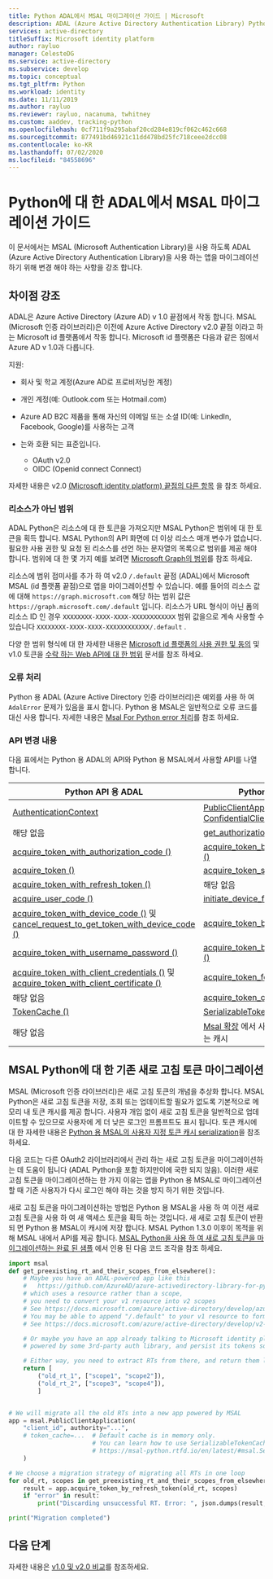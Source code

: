 ```yaml
---
title: Python ADAL에서 MSAL 마이그레이션 가이드 | Microsoft
description: ADAL (Azure Active Directory Authentication Library) Python 앱을 Python 용 MSAL (Microsoft 인증 라이브러리)로 마이그레이션하는 방법에 대해 알아봅니다.
services: active-directory
titleSuffix: Microsoft identity platform
author: rayluo
manager: CelesteDG
ms.service: active-directory
ms.subservice: develop
ms.topic: conceptual
ms.tgt_pltfrm: Python
ms.workload: identity
ms.date: 11/11/2019
ms.author: rayluo
ms.reviewer: rayluo, nacanuma, twhitney
ms.custom: aaddev, tracking-python
ms.openlocfilehash: 0cf711f9a295abaf20cd284e819cf062c462c668
ms.sourcegitcommit: 877491bd46921c11dd478bd25fc718ceee2dcc08
ms.contentlocale: ko-KR
ms.lasthandoff: 07/02/2020
ms.locfileid: "84558696"
---
```

# <a name="adal-to-msal-migration-guide-for-python"></a>Python에 대 한 ADAL에서 MSAL 마이그레이션 가이드

이 문서에서는 MSAL (Microsoft Authentication Library)을 사용 하도록 ADAL (Azure Active Directory Authentication Library)을 사용 하는 앱을 마이그레이션하기 위해 변경 해야 하는 사항을 강조 합니다.

## <a name="difference-highlights"></a>차이점 강조

ADAL은 Azure Active Directory (Azure AD) v 1.0 끝점에서 작동 합니다. MSAL (Microsoft 인증 라이브러리)은 이전에 Azure Active Directory v2.0 끝점 이라고 하는 Microsoft id 플랫폼에서 작동 합니다. Microsoft id 플랫폼은 다음과 같은 점에서 Azure AD v 1.0과 다릅니다.

지원:
  - 회사 및 학교 계정(Azure AD로 프로비저닝한 계정)
  - 개인 계정(예: Outlook.com 또는 Hotmail.com)
  - Azure AD B2C 제품을 통해 자신의 이메일 또는 소셜 ID(예: LinkedIn, Facebook, Google)를 사용하는 고객

- 는와 호환 되는 표준입니다.
  - OAuth v2.0
  - OIDC (Openid connect Connect)

자세한 내용은 v2.0 [(Microsoft identity platform) 끝점의 다른 항목](https://docs.microsoft.com/azure/active-directory/develop/azure-ad-endpoint-comparison) 을 참조 하세요.

### <a name="scopes-not-resources"></a>리소스가 아닌 범위

ADAL Python은 리소스에 대 한 토큰을 가져오지만 MSAL Python은 범위에 대 한 토큰을 획득 합니다. MSAL Python의 API 화면에 더 이상 리소스 매개 변수가 없습니다. 필요한 사용 권한 및 요청 된 리소스를 선언 하는 문자열의 목록으로 범위를 제공 해야 합니다. 범위에 대 한 몇 가지 예를 보려면 [Microsoft Graph의 범위](https://docs.microsoft.com/graph/permissions-reference)를 참조 하세요.

리소스에 범위 접미사를 추가 하 여 v2.0 `/.default` 끝점 (ADAL)에서 Microsoft MSAL (id 플랫폼 끝점)으로 앱을 마이그레이션할 수 있습니다. 예를 들어의 리소스 값에 대해 `https://graph.microsoft.com` 해당 하는 범위 값은 `https://graph.microsoft.com/.default` 입니다.  리소스가 URL 형식이 아닌 폼의 리소스 ID 인 경우 `XXXXXXXX-XXXX-XXXX-XXXXXXXXXXXX` 범위 값을으로 계속 사용할 수 있습니다 `XXXXXXXX-XXXX-XXXX-XXXXXXXXXXXX/.default` .

다양 한 범위 형식에 대 한 자세한 내용은 [Microsoft id 플랫폼의 사용 권한 및 동의](https://docs.microsoft.com/azure/active-directory/develop/v2-permissions-and-consent) 및 v1.0 토큰을 [수락 하는 Web API에 대 한 범위](https://docs.microsoft.com/azure/active-directory/develop/msal-v1-app-scopes) 문서를 참조 하세요.

### <a name="error-handling"></a>오류 처리

Python 용 ADAL (Azure Active Directory 인증 라이브러리)은 예외를 사용 하 여 `AdalError` 문제가 있음을 표시 합니다. Python 용 MSAL은 일반적으로 오류 코드를 대신 사용 합니다. 자세한 내용은 [Msal For Python error 처리](https://docs.microsoft.com/azure/active-directory/develop/msal-handling-exceptions?tabs=python)를 참조 하세요.

### <a name="api-changes"></a>API 변경 내용

다음 표에서는 Python 용 ADAL의 API와 Python 용 MSAL에서 사용할 API를 나열 합니다.

| Python API 용 ADAL  | Python API 용 MSAL |
| ------------------- | ---------------------------------- |
| [AuthenticationContext](https://adal-python.readthedocs.io/en/latest/#adal.AuthenticationContext)  | [PublicClientApplication 또는 ConfidentialClientApplication](https://msal-python.readthedocs.io/en/latest/#msal.ClientApplication.__init__)  |
| 해당 없음  | [get_authorization_request_url ()](https://msal-python.readthedocs.io/en/latest/#msal.ClientApplication.get_authorization_request_url)  |
| [acquire_token_with_authorization_code ()](https://adal-python.readthedocs.io/en/latest/#adal.AuthenticationContext.acquire_token_with_authorization_code) | [acquire_token_by_authorization_code ()](https://msal-python.readthedocs.io/en/latest/#msal.ClientApplication.acquire_token_by_authorization_code) |
| [acquire_token ()](https://adal-python.readthedocs.io/en/latest/#adal.AuthenticationContext.acquire_token) | [acquire_token_silent ()](https://msal-python.readthedocs.io/en/latest/#msal.ClientApplication.acquire_token_silent) |
| [acquire_token_with_refresh_token ()](https://adal-python.readthedocs.io/en/latest/#adal.AuthenticationContext.acquire_token_with_refresh_token) | 해당 없음 |
| [acquire_user_code ()](https://adal-python.readthedocs.io/en/latest/#adal.AuthenticationContext.acquire_user_code) | [initiate_device_flow ()](https://msal-python.readthedocs.io/en/latest/#msal.PublicClientApplication.initiate_device_flow) |
| [acquire_token_with_device_code ()](https://adal-python.readthedocs.io/en/latest/#adal.AuthenticationContext.acquire_token_with_device_code) 및 [cancel_request_to_get_token_with_device_code ()](https://adal-python.readthedocs.io/en/latest/#adal.AuthenticationContext.cancel_request_to_get_token_with_device_code) | [acquire_token_by_device_flow ()](https://msal-python.readthedocs.io/en/latest/#msal.PublicClientApplication.acquire_token_by_device_flow) |
| [acquire_token_with_username_password ()](https://adal-python.readthedocs.io/en/latest/#adal.AuthenticationContext.acquire_token_with_username_password) | [acquire_token_by_username_password ()](https://msal-python.readthedocs.io/en/latest/#msal.PublicClientApplication.acquire_token_by_username_password) |
| [acquire_token_with_client_credentials ()](https://adal-python.readthedocs.io/en/latest/#adal.AuthenticationContext.acquire_token_with_client_credentials) 및 [acquire_token_with_client_certificate ()](https://adal-python.readthedocs.io/en/latest/#adal.AuthenticationContext.acquire_token_with_client_certificate) | [acquire_token_for_client ()](https://msal-python.readthedocs.io/en/latest/#msal.ConfidentialClientApplication.acquire_token_for_client) |
| 해당 없음 | [acquire_token_on_behalf_of ()](https://msal-python.readthedocs.io/en/latest/#msal.ConfidentialClientApplication.acquire_token_on_behalf_of) |
| [TokenCache ()](https://adal-python.readthedocs.io/en/latest/#adal.TokenCache) | [SerializableTokenCache()](https://msal-python.readthedocs.io/en/latest/#msal.SerializableTokenCache) |
| 해당 없음 | [Msal 확장](https://github.com/marstr/original-microsoft-authentication-extensions-for-python) 에서 사용할 수 있는 지 속성이 있는 캐시 |

## <a name="migrate-existing-refresh-tokens-for-msal-python"></a>MSAL Python에 대 한 기존 새로 고침 토큰 마이그레이션

MSAL (Microsoft 인증 라이브러리)은 새로 고침 토큰의 개념을 추상화 합니다. MSAL Python은 새로 고침 토큰을 저장, 조회 또는 업데이트할 필요가 없도록 기본적으로 메모리 내 토큰 캐시를 제공 합니다. 사용자 개입 없이 새로 고침 토큰을 일반적으로 업데이트할 수 있으므로 사용자에 게 더 낮은 로그인 프롬프트도 표시 됩니다. 토큰 캐시에 대 한 자세한 내용은 [Python 용 MSAL의 사용자 지정 토큰 캐시 serialization](msal-python-token-cache-serialization.md)을 참조 하세요.

다음 코드는 다른 OAuth2 라이브러리에서 관리 하는 새로 고침 토큰을 마이그레이션하는 데 도움이 됩니다 (ADAL Python을 포함 하지만이에 국한 되지 않음). 이러한 새로 고침 토큰을 마이그레이션하는 한 가지 이유는 앱을 Python 용 MSAL로 마이그레이션할 때 기존 사용자가 다시 로그인 해야 하는 것을 방지 하기 위한 것입니다.

새로 고침 토큰을 마이그레이션하는 방법은 Python 용 MSAL을 사용 하 여 이전 새로 고침 토큰을 사용 하 여 새 액세스 토큰을 획득 하는 것입니다. 새 새로 고침 토큰이 반환 되 면 Python 용 MSAL이 캐시에 저장 합니다.
MSAL Python 1.3.0 이후이 목적을 위해 MSAL 내에서 API를 제공 합니다.
[MSAL Python을 사용 하 여 새로 고침 토큰을 마이그레이션하는 완료 된 샘플](https://github.com/AzureAD/microsoft-authentication-library-for-python/blob/1.3.0/sample/migrate_rt.py#L28-L67) 에서 인용 된 다음 코드 조각을 참조 하세요.

```python
import msal
def get_preexisting_rt_and_their_scopes_from_elsewhere():
    # Maybe you have an ADAL-powered app like this
    #   https://github.com/AzureAD/azure-activedirectory-library-for-python/blob/1.2.3/sample/device_code_sample.py#L72
    # which uses a resource rather than a scope,
    # you need to convert your v1 resource into v2 scopes
    # See https://docs.microsoft.com/azure/active-directory/develop/azure-ad-endpoint-comparison#scopes-not-resources
    # You may be able to append "/.default" to your v1 resource to form a scope
    # See https://docs.microsoft.com/azure/active-directory/develop/v2-permissions-and-consent#the-default-scope

    # Or maybe you have an app already talking to Microsoft identity platform v2,
    # powered by some 3rd-party auth library, and persist its tokens somehow.

    # Either way, you need to extract RTs from there, and return them like this.
    return [
        ("old_rt_1", ["scope1", "scope2"]),
        ("old_rt_2", ["scope3", "scope4"]),
        ]


# We will migrate all the old RTs into a new app powered by MSAL
app = msal.PublicClientApplication(
    "client_id", authority="...",
    # token_cache=...  # Default cache is in memory only.
                       # You can learn how to use SerializableTokenCache from
                       # https://msal-python.rtfd.io/en/latest/#msal.SerializableTokenCache
    )

# We choose a migration strategy of migrating all RTs in one loop
for old_rt, scopes in get_preexisting_rt_and_their_scopes_from_elsewhere():
    result = app.acquire_token_by_refresh_token(old_rt, scopes)
    if "error" in result:
        print("Discarding unsuccessful RT. Error: ", json.dumps(result, indent=2))

print("Migration completed")
```


## <a name="next-steps"></a>다음 단계

자세한 내용은 [v1.0 및 v2.0 비교](active-directory-v2-compare.md)를 참조하세요.
